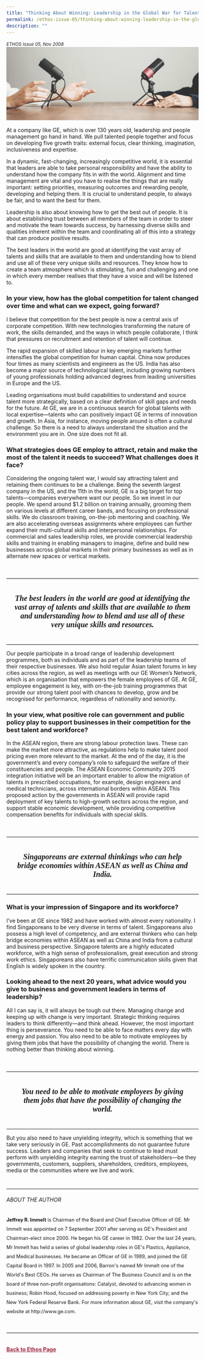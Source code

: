 ```yaml
---
title: "Thinking About Winning: Leadership in the Global War for Talent"
permalink: /ethos-issue-05/thinking-about-winning-leadership-in-the-global-war-for-talent/
description: ""
---
```

<style>
.back a
{
	color: #9f2943;
	font-weight: bold;
}

#banner img
{
	width:100%;
}
	
.break
{
   border-top: 1px solid  black;
   border-bottom: 1px solid black;
	 padding:20px;
	text-align:center;
	margin-top:50px;
}
	
.break1
{
font-family: Georgia;
	font-size:20px;
	font-style: italic;
	font-weight: bold;
}


.boxheader {
	color: white !important;
	}	

.containerbox {
	background-color: #B7C9E2;
	border-radius: 10px;
	padding: 5%;
	margin-top: 5%;
	
	}	

li {
	font-size: 15px !important;
	
	}	
	
.notestop
{
	font-size: 15px;
	line-height:22px !important;
}	
	
.author
{
border-bottom: 1px solid black;
margin-top:40px;
padding-bottom:30px;
border-top: 1px solid black;	

}

.author p {
	font-size: 0.9em;
	line-height:24px !important;
	}			
	
</style>	


<em><small>ETHOS Issue 05, Nov 2008</small></em>
<img src="/images/Landing_Banner_Images/banner_interview.jpg">


<p>At a company like GE, which is over 130 years old, leadership and people management go hand in hand. We pull talented people together and focus on developing five growth traits: external focus, clear thinking, imagination, inclusiveness and expertise.</p>

<p>In a dynamic, fast-changing, increasingly competitive world, it is essential that leaders are able to take personal responsibility and have the ability to understand how the company fits in with the world. Alignment and time management are vital and you have to realise the things that are really important: setting priorities, measuring outcomes and rewarding people, developing and helping them. It is crucial to understand people, to always be fair, and to want the best for them. </p>

<p>Leadership is also about knowing how to get the best out of people. It is about establishing trust between all members of the team in order to steer and motivate the team towards success, by harnessing diverse skills and qualities inherent within the team and coordinating all of this into a strategy that can produce positive results. </p>

<p>The best leaders in the world are good at identifying the vast array of talents and skills that are available to them and understanding how to blend and use all of these very unique skills and resources. They know how to create a team atmosphere which is stimulating, fun and challenging and one in which every member realises that they have a voice and will be listened to.</p>

<h3>In your view, how has the global competition for talent changed over time and what can we expect, going forward?</h3>

<p>I believe that competition for the best people is now a central axis of corporate competition. With new technologies transforming the nature of work, the skills demanded, and the ways in which people collaborate, I think that pressures on recruitment and retention of talent will continue. </p>

<p>The rapid expansion of skilled labour in key emerging markets further intensifies the global competition for human capital. China now produces four times as many scientists and engineers as the US. India has also become a major source of technological talent, including growing numbers of young professionals holding advanced degrees from leading universities in Europe and the US.</p>

<p>Leading organisations must build capabilities to understand and source talent more strategically, based on a clear definition of skill gaps and needs for the future. At GE, we are in a continuous search for global talents with local expertise—talents who can positively impact GE in terms of innovation and growth. In Asia, for instance, moving people around is often a cultural challenge. So there is a need to always understand the situation and the environment you are in. One size does not fit all.</p>

<h3>What strategies does GE employ to attract, retain and make the most of the talent it needs to succeed? What challenges does it face?</h3>

<p>Considering the ongoing talent war, I would say attracting talent and retaining them continues to be a challenge. Being the seventh largest company in the US, and the 11th in the world, GE is a big target for top talents—companies everywhere want our people. So we invest in our people. We spend around $1.2 billion on training annually, grooming them on various levels at different career bands, and focusing on professional skills. We do classroom training, on-the-job mentoring and coaching. We are also accelerating overseas assignments where employees can further expand their multi-cultural skills and interpersonal relationships. For commercial and sales leadership roles, we provide commercial leadership skills and training in enabling managers to imagine, define and build new businesses across global markets in their primary businesses as well as in alternate new spaces or vertical markets. </p>


<div class="break">

<p class="break1">
The best leaders in the world are good at identifying the vast array of talents and skills that are available to them and understanding how to blend and use all of these very unique skills and resources.
	</p>

</div>

<p>Our people participate in a broad range of leadership development programmes, both as individuals and as part of the leadership teams of their respective businesses. We also hold regular Asian talent forums in key cities across the region, as well as meetings with our GE Women’s Network, which is an organisation that empowers the female employees of GE. At GE, employee engagement is key, with on-the-job training programmes that provide our strong talent pool with chances to develop, grow and be recognised for performance, regardless of nationality and seniority.</p>

<h3>In your view, what positive role can government and public policy play to support businesses in their competition for the best talent and workforce?</h3>

<p>In the ASEAN region, there are strong labour protection laws. These can make the market more attractive, as regulations help to make talent pool pricing even more relevant to the market. At the end of the day, it is the government’s and every company’s role to safeguard the welfare of their constituencies and people. The ASEAN Economic Community 2015 integration initiative will be an important enabler to allow the migration of talents in prescribed occupations, for example, design engineers and medical technicians, across international borders within ASEAN. This proposed action by the governments in ASEAN will provide rapid deployment of key talents to high-growth sectors across the region, and support stable economic development, while providing competitive compensation benefits for individuals with special skills.</p>

<div class="break">

<p class="break1">
Singaporeans are external thinkings who can help bridge economies within ASEAN as well as China and India.
	</p>

</div>

<h3>What is your impression of Singapore and its workforce?</h3>

<p>I’ve been at GE since 1982 and have worked with almost every nationality. I find Singaporeans to be very diverse in terms of talent. Singaporeans also possess a high level of competency, and are external thinkers who can help bridge economies within ASEAN as well as China and India from a cultural and business perspective. Singapore talents are a highly educated workforce, with a high sense of professionalism, great execution and strong work ethics. Singaporeans also have terrific communication skills given that English is widely spoken in the country.</p>

<h3>Looking ahead to the next 20 years, what advice would you give to business and government leaders in terms of leadership?</h3>

<p>All I can say is, it will always be tough out there. Managing change and keeping up with change is very important. Strategic thinking requires leaders to think differently—and think ahead. However, the most important thing is perseverance. You need to be able to face matters every day with energy and passion. You also need to be able to motivate employees by giving them jobs that have the possibility of changing the world. There is nothing better than thinking about winning.</p>

<div class="break">

<p class="break1">
You need to be able to motivate employees by giving them jobs that have the possibility of changing the world.
</p>

</div>

<p>But you also need to have unyielding integrity, which is something that we take very seriously in GE. Past accomplishments do not guarantee future success. Leaders and companies that seek to continue to lead must perform with unyielding integrity earning the trust of stakeholders—be they governments, customers, suppliers, shareholders, creditors, employees, media or the communities where we live and work.</p>

<div class="author">
<h6>ABOUT THE AUTHOR</h6>

<p class="small-text"><strong>Jeffrey R. Immelt</strong> is Chairman of the Board and Chief Executive Officer of GE. Mr Immelt was appointed on 7 September 2001 after serving as GE's President and Chairman-elect since 2000. He began his GE career in 1982. Over the last 24 years, Mr Immelt has held a series of global leadership roles in GE's Plastics, Appliance, and Medical businesses. He became an Officer of GE in 1989, and joined the GE Capital Board in 1997. In 2005 and 2006, Barron's named Mr Immelt one of the World's Best CEOs. He serves as Chairman of The Business Council and is on the board of three non-profit organisations: Catalyst, devoted to advancing women in business; Robin Hood, focused on addressing poverty in New York City; and the New York Federal Reserve Bank. For more information about GE, visit the company's website at http://www.ge.com.</p>
	
</div>	

<br>
<br>	
<div class="back">
<a href="/ethos/">Back to Ethos Page</a>	
</div>